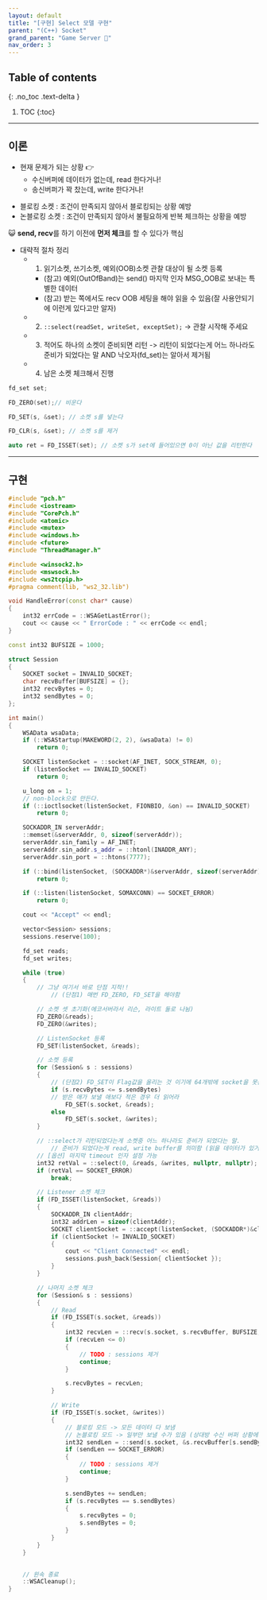```yaml
---
layout: default
title: "[구현] Select 모델 구현"
parent: "(C++) Socket"
grand_parent: "Game Server 👾"
nav_order: 3
---
```


## Table of contents
{: .no_toc .text-delta }

1. TOC
{:toc}

---

## 이론

* 현재 문제가 되는 상황 👉
    * 수신버퍼에 데이터가 없는데, read 한다거나!
    * 송신버퍼가 꽉 찼는데, write 한다거나!

- 블로킹 소켓 : 조건이 만족되지 않아서 블로킹되는 상황 예방
- 논블로킹 소켓 : 조건이 만족되지 않아서 불필요하게 반복 체크하는 상황을 예방

😺 **send, recv**를 하기 이전에 **먼저 체크**를 할 수 있다가 핵심

* 대략적 절차 정리
    * 1) 읽기소켓, 쓰기소켓, 예외(OOB)소켓 관찰 대상이 될 소켓 등록
        * (참고) 예외(OutOfBand)는 send() 마지막 인자 MSG_OOB로 보내는 특별한 데이터
        * (참고) 받는 쪽에서도 recv OOB 세팅을 해야 읽을 수 있음(잘 사용안되기에 이런게 있다고만 알자)
    * 2) `::select(readSet, writeSet, exceptSet);` -> 관찰 시작해 주세요
    * 3) 적어도 하나의 소켓이 준비되면 리턴 -> 리턴이 되었다는게 어느 하나라도 준비가 되었다는 말 AND 낙오자(fd_set)는 알아서 제거됨
    * 4) 남은 소켓 체크해서 진행

```cpp
fd_set set;

FD_ZERO(set);// 비운다

FD_SET(s, &set); // 소켓 s를 넣는다

FD_CLR(s, &set); // 소켓 s를 제거

auto ret = FD_ISSET(set); // 소켓 s가 set에 들어있으면 0이 아닌 값을 리턴한다
```

---

## 구현

```cpp
#include "pch.h"
#include <iostream>
#include "CorePch.h"
#include <atomic>
#include <mutex>
#include <windows.h>
#include <future>
#include "ThreadManager.h"

#include <winsock2.h>
#include <mswsock.h>
#include <ws2tcpip.h>
#pragma comment(lib, "ws2_32.lib")

void HandleError(const char* cause)
{
	int32 errCode = ::WSAGetLastError();
	cout << cause << " ErrorCode : " << errCode << endl;
}

const int32 BUFSIZE = 1000;

struct Session
{
	SOCKET socket = INVALID_SOCKET;
	char recvBuffer[BUFSIZE] = {};
	int32 recvBytes = 0;
	int32 sendBytes = 0;
};

int main()
{
	WSAData wsaData;
	if (::WSAStartup(MAKEWORD(2, 2), &wsaData) != 0)
		return 0;

	SOCKET listenSocket = ::socket(AF_INET, SOCK_STREAM, 0);
	if (listenSocket == INVALID_SOCKET)
		return 0;

	u_long on = 1;
    // non-block으로 만든다.
	if (::ioctlsocket(listenSocket, FIONBIO, &on) == INVALID_SOCKET)
		return 0;

	SOCKADDR_IN serverAddr;
	::memset(&serverAddr, 0, sizeof(serverAddr));
	serverAddr.sin_family = AF_INET;
	serverAddr.sin_addr.s_addr = ::htonl(INADDR_ANY);
	serverAddr.sin_port = ::htons(7777);

	if (::bind(listenSocket, (SOCKADDR*)&serverAddr, sizeof(serverAddr)) == SOCKET_ERROR)
		return 0;

	if (::listen(listenSocket, SOMAXCONN) == SOCKET_ERROR)
		return 0;

	cout << "Accept" << endl;

	vector<Session> sessions;
	sessions.reserve(100);

	fd_set reads;
	fd_set writes;

	while (true)
	{
        // 그냥 여기서 바로 단점 지적!!
            // (단점1) 매번 FD_ZERO, FD_SET을 해야함 

		// 소켓 셋 초기화(에코서버라서 리슨, 라이트 둘로 나뉨)
		FD_ZERO(&reads);
		FD_ZERO(&writes);

		// ListenSocket 등록
		FD_SET(listenSocket, &reads);

		// 소켓 등록
		for (Session& s : sessions)
		{
            // (단점2) FD_SET이 Flag값을 올리는 것 이기에 64개밖에 socket을 못쓴다
			if (s.recvBytes <= s.sendBytes)
            // 받은 애가 보낼 애보다 적은 경우 더 읽어라
				FD_SET(s.socket, &reads);
			else
				FD_SET(s.socket, &writes);
		}

		// ::select가 리턴되었다는게 소켓중 어느 하나라도 준비가 되었다는 말.
            // 준비가 되었다는게 read, write buffer를 의미함 (읽을 데이터가 있거나 쓸수 있거나)
		// [옵션] 마지막 timeout 인자 설정 가능
		int32 retVal = ::select(0, &reads, &writes, nullptr, nullptr);
		if (retVal == SOCKET_ERROR)
			break;

		// Listener 소켓 체크
		if (FD_ISSET(listenSocket, &reads))
		{
			SOCKADDR_IN clientAddr;
			int32 addrLen = sizeof(clientAddr);
			SOCKET clientSocket = ::accept(listenSocket, (SOCKADDR*)&clientAddr, &addrLen);
			if (clientSocket != INVALID_SOCKET)
			{
				cout << "Client Connected" << endl;
				sessions.push_back(Session{ clientSocket });
			}
		}

		// 나머지 소켓 체크
		for (Session& s : sessions)
		{
			// Read
			if (FD_ISSET(s.socket, &reads))
			{
				int32 recvLen = ::recv(s.socket, s.recvBuffer, BUFSIZE, 0);
				if (recvLen <= 0)
				{
					// TODO : sessions 제거
					continue;
				}

				s.recvBytes = recvLen;
			}

			// Write
			if (FD_ISSET(s.socket, &writes))
			{
				// 블로킹 모드 -> 모든 데이터 다 보냄
				// 논블로킹 모드 -> 일부만 보낼 수가 있음 (상대방 수신 버퍼 상황에 따라)
				int32 sendLen = ::send(s.socket, &s.recvBuffer[s.sendBytes], s.recvBytes - s.sendBytes, 0);
				if (sendLen == SOCKET_ERROR)
				{
					// TODO : sessions 제거
					continue;
				}

				s.sendBytes += sendLen;
				if (s.recvBytes == s.sendBytes)
				{
					s.recvBytes = 0;
					s.sendBytes = 0;
				}
			}
		}
	}

	
	// 윈속 종료
	::WSACleanup();
}
```
